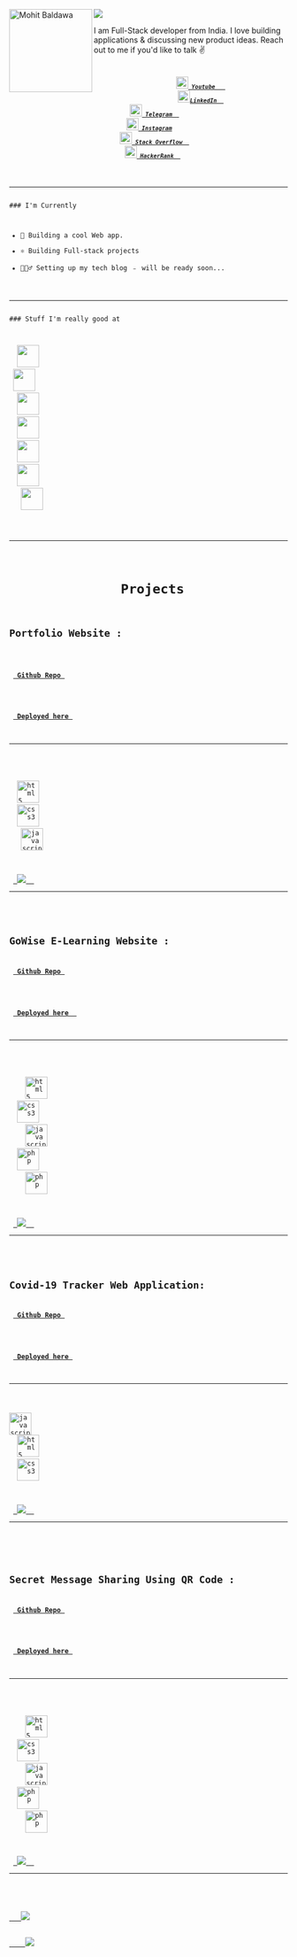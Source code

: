 <img align="left" width="150" height="150" alt="Mohit Baldawa" src="./GitHub Banner/avatar.png"/>

 <a href="https://git.io/typing-svg">
    <img src="https://readme-typing-svg.herokuapp.com/?lines=Hello+Techies...;I+am+Mohit+Baldawa;Nice+to+meet+you!&center=true&size=30">
  </a>


I am Full-Stack developer from India. I love building applications & discussing new product ideas. Reach out to me if you'd like to talk ✌️
<h5 align="center">
  <code>
     <code><a href="#" title="Stack Overflow Profile"><img width="22" src="./GitHub Banner/youtube.png"> Youtube &nbsp </a></code>
     <code><a href="#" title="Stack Overflow Profile"><img width="22" src="./GitHub Banner/linkedin.svg">LinkedIn &nbsp</a></code>
   <code><a href="#" title="HackerRank Profile"><img width="22" src="./GitHub Banner/Telegram_logo.svg"> Telegram &nbsp</a></code>
  <code><a href="#" title="Instagram Profile"><img width="22" src="./GitHub Banner/instagram.svg"> Instagram</a> &nbsp</code>
   <code><a href="#" title="Stack Overflow Profile"><img width="22" src="./GitHub Banner/stackoverflow.svg"> Stack Overflow &nbsp</a></code>
  <code><a href="#" title="HackerRank Profile"><img width="22" src="./GitHub Banner/hackerrank.png"> HackerRank &nbsp</a></code>
</h5>
<hr>
### I'm Currently

- 📱 Building a cool Web app.
- ⚛️ Building Full-stack projects
- 👷🏽‍♂️ Setting up my tech blog ﹣ will be ready soon...
<hr>
### Stuff I'm really good at

<p>
  <img height="40" src="https://upload.wikimedia.org/wikipedia/commons/c/cf/Angular_full_color_logo.svg">
 <img height="40" src="https://upload.wikimedia.org/wikipedia/commons/b/ba/Javascript_badge.svg">
  <img height="40" src="https://upload.wikimedia.org/wikipedia/commons/6/6f/Sql_database_shortcut_icon.png">
  <img height="40" src="https://upload.wikimedia.org/wikipedia/commons/6/61/HTML5_logo_and_wordmark.svg">
  <img height="40" src="https://upload.wikimedia.org/wikipedia/commons/d/d5/CSS3_logo_and_wordmark.svg">
  <img height="40" src="https://upload.wikimedia.org/wikipedia/commons/a/a8/Microsoft_Azure_Logo.svg">
   <img height="40" src="https://upload.wikimedia.org/wikipedia/commons/7/7d/Microsoft_.NET_logo.svg">
 
</p>
<hr>

<h1 align="center"> Projects</h2>
<h2>Portfolio Website : 

 <h4> <a href="https://github.com/MohitBaldawa/Portfolio" target="_blank"> Github Repo </a> </h4>
 <h4> <a href="https://mohitbaldawa.com" target="_blank"> Deployed here </a> </h4> <hr>
  <p>
  <img src="https://github.com/devicons/devicon/blob/master/icons/html5/html5-original-wordmark.svg" alt="html5" width="40" height="40"/>
  <img src="https://github.com/devicons/devicon/blob/master/icons/css3/css3-original-wordmark.svg" alt="css3" width="40" height="40"/>
   <img src="https://raw.githubusercontent.com/devicons/devicon/master/icons/javascript/javascript-original.svg" alt="javascript" width="40" height="40"/>
 </P>
 <a href="https://mohitbaldawa.com" target="_blank"> <img src="./portfolio.png"/>  </a> </h2> <hr><br>

<h2>GoWise E-Learning Website :
 <h4> <a href="https://github.com/MohitBaldawa/GoWise-E_learning-Website" target="_blank"> Github Repo </a> </h4> 
  <h4> <a href="https://gowise-e-learning.herokuapp.com/" target="_blank"> Deployed here  </a> </h4> <hr>
   <p> 
    <img src="https://github.com/devicons/devicon/blob/master/icons/html5/html5-original-wordmark.svg" alt="html5" width="40" height="40"/>
  <img src="https://github.com/devicons/devicon/blob/master/icons/css3/css3-original-wordmark.svg" alt="css3" width="40" height="40"/>
    <img src="https://raw.githubusercontent.com/devicons/devicon/master/icons/javascript/javascript-original.svg" alt="javascript" width="40" height="40"/>
  <img src="https://github.com/devicons/devicon/blob/master/icons/php/php-original.svg" alt="php" width="40" height="40"/>
    <img src="https://github.com/devicons/devicon/blob/master/icons/mysql/mysql-original-wordmark.svg" alt="php" width="40" height="40"/> 
 </P>
 <a href="https://gowise-e-learning.herokuapp.com/" target="_blank"> <img src="./GoWise E-Learning Wesite.jpg"/>  </a> </h2>  <hr><br>

<h2>Covid-19 Tracker Web Application:
 <h4> <a href="https://github.com/MohitBaldawa/Covid-19-Tracker-web-application" target="_blank"> Github Repo </a> </h4>
 <h4> <a href="https://mohitbaldawa.github.io/Covid-19-Tracker-web-application/" target="_blank"> Deployed here </a> </h4> <hr>
   <p><img src="https://raw.githubusercontent.com/devicons/devicon/master/icons/javascript/javascript-original.svg" alt="javascript" width="40" height="40"/>
  <img src="https://github.com/devicons/devicon/blob/master/icons/html5/html5-original-wordmark.svg" alt="html5" width="40" height="40"/>
  <img src="https://github.com/devicons/devicon/blob/master/icons/css3/css3-original-wordmark.svg" alt="css3" width="40" height="40"/>
 </P>
 <a href="https://mohitbaldawa.github.io/Covid-19-Tracker-web-application/" target="_blank"> <img src="./Covid-19 Tracker.jpg"/>  </a> </h2>  <hr><br>
 
 <h2>Secret Message Sharing Using QR Code :
 <h4> <a href="https://github.com/MohitBaldawa/Secret-Message-Sharing" target="_blank"> Github Repo </a> </h4>
 <h4> <a href="#" target="_blank"> Deployed here </a> </h4> <hr>
   <p> 
    <img src="https://github.com/devicons/devicon/blob/master/icons/html5/html5-original-wordmark.svg" alt="html5" width="40" height="40"/>
  <img src="https://github.com/devicons/devicon/blob/master/icons/css3/css3-original-wordmark.svg" alt="css3" width="40" height="40"/>
    <img src="https://raw.githubusercontent.com/devicons/devicon/master/icons/javascript/javascript-original.svg" alt="javascript" width="40" height="40"/>
  <img src="https://github.com/devicons/devicon/blob/master/icons/php/php-original.svg" alt="php" width="40" height="40"/>
    <img src="https://github.com/devicons/devicon/blob/master/icons/mysql/mysql-original-wordmark.svg" alt="php" width="40" height="40"/> 
 </P>
 <a href="#" target="_blank"> <img src="./Secret Message Sharing.png"/>  </a> </h2>  <hr><br>

<a href="https://github-readme-stats.vercel.app/api?username=MohitBaldawa&show_icons=true&theme=tokyonight">
   <img src='https://github-readme-stats.vercel.app/api?username=MohitBaldawa&show_icons=true&theme=tokyonight'/>
</a>
<a href="https://github-readme-stats.vercel.app/api/top-langs/?username=MohitBaldawa&layout=compact)](https://github.com/anuraghazra/github-readme-stats">
    <img src='https://github-readme-stats.vercel.app/api/top-langs/?username=MohitBaldawa&layout=compact)](https://github.com/anuraghazra/github-readme-stats'/>
</a>
